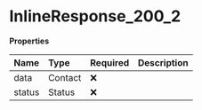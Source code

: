 # InlineResponse_200_2

**Properties**

| Name   | Type    | Required | Description |
| :----- | :------ | :------- | :---------- |
| data   | Contact | ❌       |             |
| status | Status  | ❌       |             |
